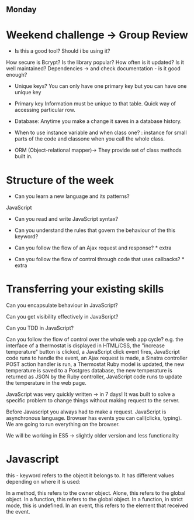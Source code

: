 
## Monday

# Weekend challenge -> Group Review

- Is this a good tool? Should i be using it?

How secure is Bcrypt?
Is the library popular?
How often is it updated? Is it well maintained?
Dependencies -> and check documentation - is it good enough?

- Unique keys?
You can only have one primary key but you can have one unique key

- Primary key
Information must be unique to that table. Quick way of accessing particular row.

- Database: Anytime you make a change it saves in a database history.


- When to use instance variable and when class one? : instance for small parts of the code and classone when you call the whole class.

- ORM (Object-relational mapper)-> They provide set of class methods built in.

# Structure of the week

- Can you learn a new language and its patterns?

JavaScript
- Can you read and write JavaScript syntax?

- Can you understand the rules that govern the behaviour of the this keyword?

- Can you follow the flow of an Ajax request and response? * extra

- Can you follow the flow of control through code that uses callbacks? * extra

# Transferring your existing skills
Can you encapsulate behaviour in JavaScript?

Can you get visibility effectively in JavaScript?

Can you TDD in JavaScript?

Can you follow the flow of control over the whole web app cycle? e.g. the interface of a thermostat is displayed in HTML/CSS, the "increase temperature" button is clicked, a JavaScript click event fires, JavaScript code runs to handle the event, an Ajax request is made, a Sinatra controller POST action handler is run, a Thermostat Ruby model is updated, the new temperature is saved to a Postgres database, the new temperature is returned as JSON by the Ruby controller, JavaScript code runs to update the temperature in the web page.


JavaScript was very quickly written -> in 7 days! It was built to solve a specific problem to change things without making request to the server.


Before Javascript you always had to make a request. JavaScript is asynchronous language. Browser has events you can call(clicks, typing). We are going to run everything on the browser.

We will be working in ES5 -> slightly older version and less functionality

# Javascript

this - keyword refers to the object it belongs to.
It has different values depending on where it is used:

In a method, this refers to the owner object.
Alone, this refers to the global object.
In a function, this refers to the global object.
In a function, in strict mode, this is undefined.
In an event, this refers to the element that received the event.
